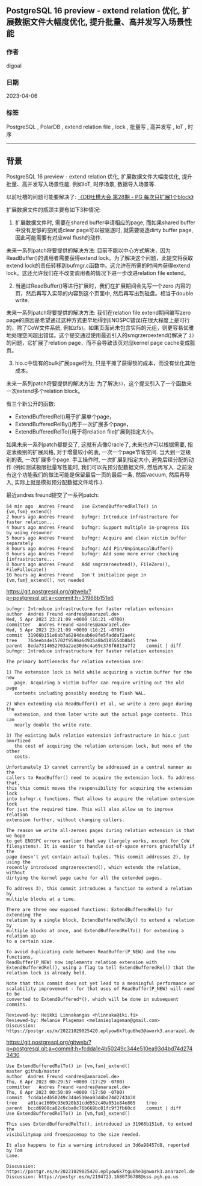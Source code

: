 ## PostgreSQL 16 preview - extend relation 优化, 扩展数据文件大幅度优化, 提升批量、高并发写入场景性能       
                                                                                              
### 作者                                                                        
digoal                                                                        
                                                                        
### 日期                                                                        
2023-04-06                                                                    
                                                              
### 标签                                                                        
PostgreSQL , PolarDB , extend relation file , lock , 批量写 , 高并发写 , IoT , 时序        
                                                                        
----                                                                        
                                                                        
## 背景   
PostgreSQL 16 preview - extend relation 优化, 扩展数据文件大幅度优化, 提升批量、高并发写入场景性能. 例如IoT, 时序场景, 数据导入场景等.     
  
以前吐槽的问题可能要解决了: [《DB吐槽大会,第28期 - PG 每次只扩展1个block》](../202109/20210903_03.md)    
  
扩展数据文件的瓶颈主要有如下3种情况:    
  
1) 扩展数据文件时, 需要在shared buffer申请相应的page, 而如果shared buffer中没有足够的空闲或clear page可以被驱逐时, 就需要驱逐dirty buffer page, 因此可能需要有对应wal flush的动作.   
  
未来一系列patch将要提供的解决方法: 目前不能以中心方式解决，因为ReadBuffer()的调用者需要获得extend lock。为了解决这个问题，此提交将获取extend lock的责任转移到bufmgr.c函数中。这允许在所需的时间内获得extend lock。这还允许我们在不改变调用者的情况下进一步改进relation file extend。  
  
2) 当通过ReadBuffer()等进行扩展时，我们在扩展期间会先写一个zero 内容的页，然后再写入实际的内容到这个页面中, 然后再写出到磁盘。相当于double write.  
  
未来一系列patch将要提供的解决方法: 我们在relation file extend期间编写zero page的原因是希望通过这种方式更早地得到ENOSPC错误(在很大程度上是可行的，除了CoW文件系统, 例如zfs)。如果页面尚未包含实际的元组，则更容易优雅地处理空间超出错误。这个提交通过使用最近引入的smgrzeroextend()解决了 `2)` 的问题，它扩展了relation page，而不会导致该页对应kernel page cache变成脏页。  
  
3) hio.c中现有的bulk扩展page行为, 只是平摊了获得锁的成本，而没有优化其他成本。  
  
未来一系列patch将要提供的解决方法: 为了解决`3)`，这个提交引入了一个函数来一次extend多个relation block。  
  
有三个新公开的函数:   
- ExtendBufferedRel()用于扩展单个page，  
- ExtendBufferedRelBy()用于一次扩展多个page，  
- ExtendBufferedRelTo()用于将relation file扩展到指定大小。  
  
如果未来一系列patch都提交了, 这就有点像Oracle了, 未来也许可以根据需要, 指定表级别的扩展风格, 对于增量较小的表, 一次一个page节省空间. 当大到一定级别的表, 一次扩展多个page. 手工操作时, 一次扩展到指定大小, 避免后续分配的动作 (例如测试极限批量写性能时, 我们可以先预分配数据文件, 然后再写入. 之前没有这个功能我们的做法可能是保留最后一页的最后一条, 然后vacuum, 然后再导入, 实际上就是模拟预分配数据文件动作.).    
  
最近andres freund提交了一系列patch:  
  
```  
64 min ago	Andres Freund	Use ExtendBufferedRelTo() in {vm,fsm}_extend()  
2 hours ago	Andres Freund	bufmgr: Introduce infrastructure for faster relation...  
4 hours ago	Andres Freund	bufmgr: Support multiple in-progress IOs by using resowner  
5 hours ago	Andres Freund	bufmgr: Acquire and clean victim buffer separately  
8 hours ago	Andres Freund	bufmgr: Add Pin/UnpinLocalBuffer()  
8 hours ago	Andres Freund	bufmgr: Add some more error checking [infrastructure...  
8 hours ago	Andres Freund	Add smgrzeroextend(), FileZero(), FileFallocate()  
10 hours ag Andres Freund	Don't initialize page in {vm,fsm}_extend(), not needed  
```  
  
https://git.postgresql.org/gitweb/?p=postgresql.git;a=commit;h=31966b151e6  
  
```  
bufmgr: Introduce infrastructure for faster relation extension  
author	Andres Freund <andres@anarazel.de>	  
Wed, 5 Apr 2023 23:21:09 +0000 (16:21 -0700)  
committer	Andres Freund <andres@anarazel.de>	  
Wed, 5 Apr 2023 23:21:09 +0000 (16:21 -0700)  
commit	31966b151e6ab7a6284deab6e8fe5faddaf2ae4c  
tree	76deeba4e15702f9596a6d935a8bd185554b8b45	tree  
parent	8eda7314652703a2ae30d6c4a69c378f6813a7f2	commit | diff  
bufmgr: Introduce infrastructure for faster relation extension  
  
The primary bottlenecks for relation extension are:  
  
1) The extension lock is held while acquiring a victim buffer for the new  
   page. Acquiring a victim buffer can require writing out the old page  
   contents including possibly needing to flush WAL.  
  
2) When extending via ReadBuffer() et al, we write a zero page during the  
   extension, and then later write out the actual page contents. This can  
   nearly double the write rate.  
  
3) The existing bulk relation extension infrastructure in hio.c just amortized  
   the cost of acquiring the relation extension lock, but none of the other  
   costs.  
  
Unfortunately 1) cannot currently be addressed in a central manner as the  
callers to ReadBuffer() need to acquire the extension lock. To address that,  
this this commit moves the responsibility for acquiring the extension lock  
into bufmgr.c functions. That allows to acquire the relation extension lock  
for just the required time. This will also allow us to improve relation  
extension further, without changing callers.  
  
The reason we write all-zeroes pages during relation extension is that we hope  
to get ENOSPC errors earlier that way (largely works, except for CoW  
filesystems). It is easier to handle out-of-space errors gracefully if the  
page doesn't yet contain actual tuples. This commit addresses 2), by using the  
recently introduced smgrzeroextend(), which extends the relation, without  
dirtying the kernel page cache for all the extended pages.  
  
To address 3), this commit introduces a function to extend a relation by  
multiple blocks at a time.  
  
There are three new exposed functions: ExtendBufferedRel() for extending the  
relation by a single block, ExtendBufferedRelBy() to extend a relation by  
multiple blocks at once, and ExtendBufferedRelTo() for extending a relation up  
to a certain size.  
  
To avoid duplicating code between ReadBuffer(P_NEW) and the new functions,  
ReadBuffer(P_NEW) now implements relation extension with  
ExtendBufferedRel(), using a flag to tell ExtendBufferedRel() that the  
relation lock is already held.  
  
Note that this commit does not yet lead to a meaningful performance or  
scalability improvement - for that uses of ReadBuffer(P_NEW) will need to be  
converted to ExtendBuffered*(), which will be done in subsequent commits.  
  
Reviewed-by: Heikki Linnakangas <hlinnaka@iki.fi>  
Reviewed-by: Melanie Plageman <melanieplageman@gmail.com>  
Discussion: https://postgr.es/m/20221029025420.eplyow6k7tgu6he3@awork3.anarazel.de  
```  
  
https://git.postgresql.org/gitweb/?p=postgresql.git;a=commit;h=fcdda1e4b50249c344e510ea93d4bd74d2743430  
  
```  
Use ExtendBufferedRelTo() in {vm,fsm}_extend()  
master github/master  
author	Andres Freund <andres@anarazel.de>	  
Thu, 6 Apr 2023 00:29:57 +0000 (17:29 -0700)  
committer	Andres Freund <andres@anarazel.de>	  
Thu, 6 Apr 2023 00:50:09 +0000 (17:50 -0700)  
commit	fcdda1e4b50249c344e510ea93d4bd74d2743430  
tree	a01cac1609c93e920b31cdd552c40a051e84e865	tree  
parent	bccd6908ca82c6cba0c76b669bc81fc9f3fb60cd	commit | diff  
Use ExtendBufferedRelTo() in {vm,fsm}_extend()  
  
This uses ExtendBufferedRelTo(), introduced in 31966b151e6, to extend the  
visibilitymap and freespacemap to the size needed.  
  
It also happens to fix a warning introduced in 3d6a98457d8, reported by Tom  
Lane.  
  
Discussion: https://postgr.es/m/20221029025420.eplyow6k7tgu6he3@awork3.anarazel.de  
Discussion: https://postgr.es/m/2194723.1680736788@sss.pgh.pa.us  
```  
  

